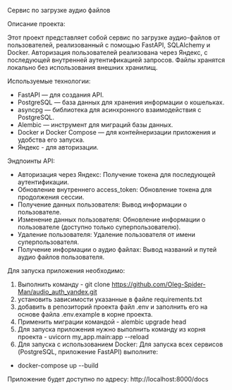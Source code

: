 Сервис по загрузке аудио файлов

Описание проекта:

Этот проект представляет собой сервис по загрузке аудио-файлов от пользователей, реализованный с помощью FastAPI, SQLAlchemy и Docker. Авторизация пользователей реализована через Яндекс, с последующей внутренней аутентификацией запросов. Файлы хранятся локально без использования внешних хранилищ.

Используемые технологии:

 - FastAPI — для создания API.
 - PostgreSQL — база данных для хранения информации о кошельках.
 - asyncpg — библиотека для асинхронного взаимодействия с PostgreSQL.
 - Alembic — инструмент для миграций базы данных.
 - Docker и Docker Compose — для контейнеризации приложения и удобства его запуска.
 - Яндекс - для авторизации.

Эндпоинты API: 

 - Авторизация через Яндекс: Получение токена для последующей аутентификации.
 - Обновление внутреннего access_token: Обновление токена для продолжения сессии.
 - Получение данных пользователя: Вывод информации о пользователе.
 - Изменение данных пользователя: Обновление информации о пользователе (доступно только суперпользователю).
 - Удаление пользователя: Удаление пользователя от имени суперпользователя.
 - Получение информации о аудио файлах: Вывод названий и путей аудио файлов пользователя.

Для запуска приложения необходимо:

 1. Выполнить команду - git clone https://github.com/Oleg-Spider-Man/audio_auth_yandex.git
 2. установить зависимости указанные в файле requirements.txt
 3. добавить в репозиторий проекта файл .env и заполнить его на основе файла .env.example в корне проекта.
 4. Применить миграции командой - alembic upgrade head
 5. Для запуска приложения нужно выполнить команду из корня проекта - uvicorn my_app.main:app --reload
 6. Для запуска с использованием Docker: Для запуска всех сервисов (PostgreSQL, приложение FastAPI) выполните:
  - docker-compose up --build

Приложение будет доступно по адресу: http://localhost:8000/docs
